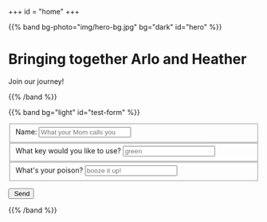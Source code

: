 +++
id = "home"
+++

{{% band bg-photo="img/hero-bg.jpg" bg="dark" id="hero" %}}

# Bringing together Arlo and Heather

Join our journey!

{{% /band %}}

{{% band bg="light" id="test-form" %}}

<form id="testForm" method="POST" action="https://script.google.com/macros/s/AKfycbwjZOYoUPYSNuOV3wZ_oqatJgvh2vuH-VB7pqkJ/exec">

<fieldset>
<label for="name">Name: </label>
<input id="name" name="name" placeholder="What your Mom calls you" />
</fieldset>

<fieldset>
<label for="key">What key would you like to use? </label>
<input id="key" name="key" placeholder="green" />
</fieldset>

<fieldset>
<label for="drink">What's your poison? </label>
<input id="drink" name="drink" placeholder="booze it up!" />
</fieldset>

<button><i class="far fa-paper-plane"></i>&nbsp;Send</button>

</form>

{{% /band %}}
